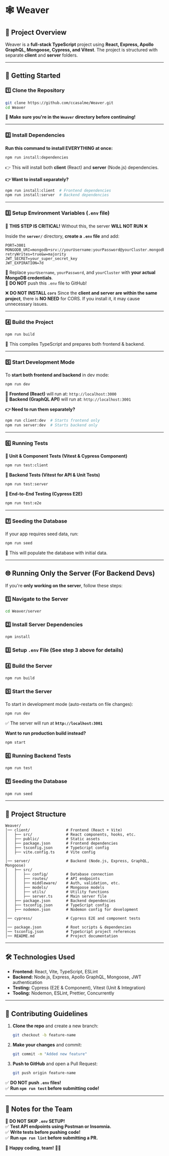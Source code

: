# 🕸️ Weaver

## 📌 Project Overview
Weaver is a **full-stack TypeScript** project using **React, Express, Apollo GraphQL, Mongoose, Cypress, and Vitest**. The project is structured with separate **client** and **server** folders.

---

## 🚀 Getting Started

### **1️⃣ Clone the Repository**
```bash
git clone https://github.com/ccasalme/Weaver.git
cd Weaver
```
🔄 **Make sure you're in the `Weaver` directory before continuing!**

---

### **2️⃣ Install Dependencies**
**Run this command to install EVERYTHING at once:**
```bash
npm run install:dependencies
```
👉 This will install both **client** (React) and **server** (Node.js) dependencies.

**👉 Want to install separately?**
```bash
npm run install:client  # Frontend dependencies
npm run install:server  # Backend dependencies
```

---

### **3️⃣ Setup Environment Variables (`.env` file)**
🔴 **THIS STEP IS CRITICAL!** Without this, the server **WILL NOT RUN** ❌  

Inside the **`server/`** directory, **create a `.env` file** and add:
```
PORT=3001
MONGODB_URI=mongodb+srv://yourUsername:yourPassword@yourCluster.mongodb.net/yourDatabaseName?retryWrites=true&w=majority
JWT_SECRET=your_super_secret_key
JWT_EXPIRATION=7d
```
🔹 Replace `yourUsername`, `yourPassword`, and `yourCluster` with **your actual MongoDB credentials**.  
🔹 **DO NOT** push this `.env` file to GitHub!

❌ **DO NOT INSTALL `cors`**
Since the **client and server are within the same project**, there is **NO NEED** for CORS. If you install it, it may cause unnecessary issues.

---

### **4️⃣ Build the Project**
```bash
npm run build
```
🔹 This compiles TypeScript and prepares both frontend & backend.

---

### **5️⃣ Start Development Mode**
To **start both frontend and backend** in dev mode:  
```bash
npm run dev
```
🔹 **Frontend (React)** will run at: `http://localhost:3000`  
🔹 **Backend (GraphQL API)** will run at: `http://localhost:3001`

**👉 Need to run them separately?**
```bash
npm run client:dev  # Starts frontend only
npm run server:dev  # Starts backend only
```

---

### **6️⃣ Running Tests**
**🔹 Unit & Component Tests (Vitest & Cypress Component)**
```bash
npm run test:client
```
**🔹 Backend Tests (Vitest for API & Unit Tests)**
```bash
npm run test:server
```
**🔹 End-to-End Testing (Cypress E2E)**
```bash
npm run test:e2e
```

---

### **7️⃣ Seeding the Database**
If your app requires seed data, run:
```bash
npm run seed
```
🔹 This will populate the database with initial data.

---

## 🌐 Running Only the Server (For Backend Devs) 
If you're **only working on the server**, follow these steps:

### **1️⃣ Navigate to the Server**
```bash
cd Weaver/server
```

### **2️⃣ Install Server Dependencies**
```bash
npm install
```

### **3️⃣ Setup `.env` File** (See step 3 above for details)

### **4️⃣ Build the Server**
```bash
npm run build
```

### **5️⃣ Start the Server**
To start in development mode (auto-restarts on file changes):
```bash
npm run dev
```
✅ The server will run at **`http://localhost:3001`**

**Want to run production build instead?**
```bash
npm start
```

### **6️⃣ Running Backend Tests**
```bash
npm run test
```

### **7️⃣ Seeding the Database**
```bash
npm run seed
```

---

## 📂 Project Structure
```
Weaver/
│── client/                # Frontend (React + Vite)
│   ├── src/               # React components, hooks, etc.
│   ├── public/            # Static assets
│   ├── package.json       # Frontend dependencies
│   ├── tsconfig.json      # TypeScript config
│   ├── vite.config.ts     # Vite config
│
│── server/                # Backend (Node.js, Express, GraphQL, Mongoose)
│   ├── src/
│   │   ├── config/        # Database connection
│   │   ├── routes/        # API endpoints
│   │   ├── middleware/    # Auth, validation, etc.
│   │   ├── models/        # Mongoose models
│   │   ├── utils/         # Utility functions
│   │   ├── server.ts      # Main server file
│   ├── package.json       # Backend dependencies
│   ├── tsconfig.json      # TypeScript config
│   ├── nodemon.json       # Nodemon config for development
│
│── cypress/               # Cypress E2E and component tests
│
│── package.json           # Root scripts & dependencies
│── tsconfig.json          # TypeScript project references
│── README.md              # Project documentation
```

---

## 🛠️ Technologies Used
- **Frontend:** React, Vite, TypeScript, ESLint  
- **Backend:** Node.js, Express, Apollo GraphQL, Mongoose, JWT authentication  
- **Testing:** Cypress (E2E & Component), Vitest (Unit & Integration)  
- **Tooling:** Nodemon, ESLint, Prettier, Concurrently  

---

## 👥 Contributing Guidelines
1. **Clone the repo** and create a new branch:
   ```bash
   git checkout -b feature-name
   ```
2. **Make your changes** and commit:
   ```bash
   git commit -m "Added new feature"
   ```
3. **Push to GitHub** and open a Pull Request:
   ```bash
   git push origin feature-name
   ```
✅ **DO NOT push `.env` files!**  
✅ **Run `npm run test` before submitting code!**  

---

## 📢 Notes for the Team
🚨 **DO NOT SKIP `.env` SETUP!**  
✅ **Test API endpoints using Postman or Insomnia.**  
✅ **Write tests before pushing code!**  
✅ **Run `npm run lint` before submitting a PR.**  

🚀 **Happy coding, team!** 💖✨




